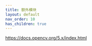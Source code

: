 ```yaml
---
title: 额外模块
layout: default
nav_order: 10
has_children: true
---
```


https://docs.opencv.org/5.x/index.html